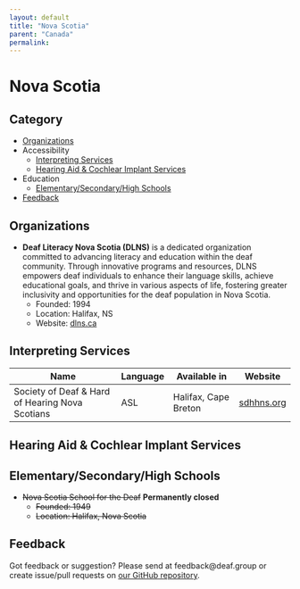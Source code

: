 ```yaml
---
layout: default
title: "Nova Scotia"
parent: "Canada"
permalink:
---
```

# Nova Scotia
## Category

- [Organizations](#organizations)
- Accessibility 
  - [Interpreting Services](#interpreting-services)
  - [Hearing Aid & Cochlear Implant Services](#hearing-aid-&-cochlear-impant-services)
- Education
    - [Elementary/Secondary/High Schools](#elementarysecondaryhigh-schools)
- [Feedback](#feedback)

## Organizations

- **Deaf Literacy Nova Scotia (DLNS)** is a dedicated organization committed to advancing literacy and education within the deaf community. Through innovative programs and resources, DLNS empowers deaf individuals to enhance their language skills, achieve educational goals, and thrive in various aspects of life, fostering greater inclusivity and opportunities for the deaf population in Nova Scotia.
  - Founded: 1994
  - Location: Halifax, NS
  - Website: [dlns.ca](https://dlns.ca/)

## Interpreting Services

| Name | Language | Available in | Website |
|------|----------|--------------|---------|
| Society of Deaf & Hard of Hearing Nova Scotians | ASL | Halifax, Cape Breton | [sdhhns.org](https://sdhhns.org/interpreting-services/) |

## Hearing Aid & Cochlear Implant Services

## Elementary/Secondary/High Schools

- ~~Nova Scotia School for the Deaf~~ **Permanently closed**
  - ~~Founded: 1949~~
  - ~~Location: Halifax, Nova Scotia~~


## Feedback
Got feedback or suggestion? Please send at <!-- fsdvwqs -->feed<!-- asdzxcwqe -->back<!-- zndoasdifg -->@<!-- dsafasdf  -->deaf.<!-- bncjdhsatuy -->group or create issue/pull requests on [our GitHub repository](https://github.com/BatteryDie/resources.deaf.group).